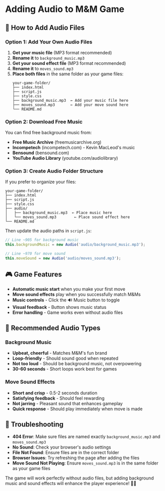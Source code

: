 # Adding Audio to M&M Game

## 🎵 How to Add Audio Files

### Option 1: Add Your Own Audio Files
1. **Get your music file** (MP3 format recommended)
2. **Rename it** to `background_music.mp3`
3. **Get your sound effect file** (MP3 format recommended)
4. **Rename it** to `moves_sound.mp3`
5. **Place both files** in the same folder as your game files:
   ```
   your-game-folder/
   ├── index.html
   ├── script.js
   ├── style.css
   ├── background_music.mp3  ← Add your music file here
   ├── moves_sound.mp3       ← Add your move sound here
   └── README.md
   ```

### Option 2: Download Free Music
You can find free background music from:
- **Free Music Archive** (freemusicarchive.org)
- **Incompetech** (incompetech.com) - Kevin MacLeod's music
- **Bensound** (bensound.com)
- **YouTube Audio Library** (youtube.com/audiolibrary)

### Option 3: Create Audio Folder Structure
If you prefer to organize your files:
```
your-game-folder/
├── index.html
├── script.js
├── style.css
├── audio/
│   ├── background_music.mp3  ← Place music here
│   └── moves_sound.mp3        ← Place sound effect here
└── README.md
```

Then update the audio paths in `script.js`:
```javascript
// Line ~905 for background music
this.backgroundMusic = new Audio('audio/background_music.mp3');

// Line ~970 for move sound
this.moveSound = new Audio('audio/moves_sound.mp3');
```

## 🎮 Game Features
- **Automatic music start** when you make your first move
- **Move sound effects** play when you successfully match M&Ms
- **Music controls** - Click the 🔊 Music button to toggle
- **Visual feedback** - Button shows music status
- **Error handling** - Game works even without audio files

## 🎯 Recommended Audio Types

### Background Music
- **Upbeat, cheerful** - Matches M&M's fun brand
- **Loop-friendly** - Should sound good when repeated
- **Not too loud** - Should be background music, not overpowering
- **30-60 seconds** - Short loops work best for games

### Move Sound Effects
- **Short and crisp** - 0.5-2 seconds duration
- **Satisfying feedback** - Should feel rewarding
- **Not jarring** - Pleasant sound that enhances gameplay
- **Quick response** - Should play immediately when move is made

## 🔧 Troubleshooting
- **404 Error**: Make sure files are named exactly `background_music.mp3` and `moves_sound.mp3`
- **No Sound**: Check your browser's audio settings
- **File Not Found**: Ensure files are in the correct folder
- **Browser Issues**: Try refreshing the page after adding the files
- **Move Sound Not Playing**: Ensure `moves_sound.mp3` is in the same folder as your game files

The game will work perfectly without audio files, but adding background music and sound effects will enhance the player experience! 🍫🎵
